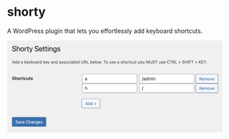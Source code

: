 # shorty
A WordPress plugin that lets you effortlessly add keyboard shortcuts.

![](https://github.com/zerosonesfun/shorty/blob/main/screenshot.png?raw=true)
